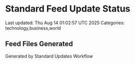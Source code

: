 # Standard Feed Update Status
Last updated: Thu Aug 14 01:02:57 UTC 2025
Categories: technology,business,world

## Feed Files Generated

Generated by Standard Updates Workflow
